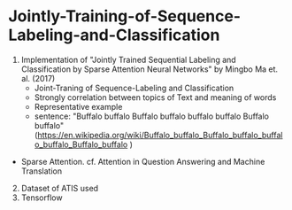 # Jointly-Training-of-Sequence-Labeling-and-Classification
1. Implementation of "Jointly Trained Sequential Labeling and Classification by Sparse Attention Neural Networks" by Mingbo Ma et. al. (2017)
   - Joint-Traning of Sequence-Labeling and Classification
   - Strongly correlation between topics of Text and meaning of words 
   - Representative example
   - sentence: "Buffalo buffalo Buffalo buffalo buffalo buffalo Buffalo buffalo" (https://en.wikipedia.org/wiki/Buffalo_buffalo_Buffalo_buffalo_buffalo_buffalo_Buffalo_buffalo )
  - Sparse Attention. cf. Attention in Question Answering and Machine Translation
2. Dataset of ATIS used
3. Tensorflow
